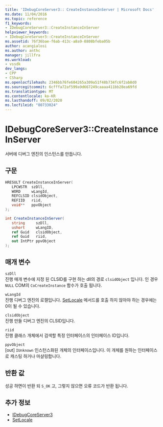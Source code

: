 ```yaml
---
title: 'IDebugCoreServer3:: CreateInstanceInServer | Microsoft Docs'
ms.date: 11/04/2016
ms.topic: reference
f1_keywords:
- IDebugCoreServer3::CreateInstanceInServer
helpviewer_keywords:
- IDebugCoreServer3::CreateInstanceInServer
ms.assetid: 76f36bae-f6ab-413c-a8a9-8808bfeba05b
author: acangialosi
ms.author: anthc
manager: jillfra
ms.workload:
- vssdk
dev_langs:
- CPP
- CSharp
ms.openlocfilehash: 2346bb76fe604265a309a51f48b734fc6f2ab8d0
ms.sourcegitcommit: 6cfffa72af599a9d667249caaaa411bb28ea69fd
ms.translationtype: MT
ms.contentlocale: ko-KR
ms.lasthandoff: 09/02/2020
ms.locfileid: "80733024"
---
```

# <a name="idebugcoreserver3createinstanceinserver"></a>IDebugCoreServer3::CreateInstanceInServer
서버에 디버그 엔진의 인스턴스를 만듭니다.

## <a name="syntax"></a>구문

```cpp
HRESULT CreateInstanceInServer(
   LPCWSTR  szDll,
   WORD     wLangId,
   REFCLSID clsidObject,
   REFIID   riid,
   void**   ppvObject
);
```

```csharp
int CreateInstanceInServer(
   string     szDll,
   ushort     wLangID,
   ref Guid   clsidObject,
   ref Guid   riid,
   out IntPtr ppvObject
);
```

## <a name="parameters"></a>매개 변수
`szDll`\
진행 매개 변수에 지정 된 CLSID를 구현 하는 dll의 경로 `clsidObject` 입니다. 인 경우 `NULL` COM의 `CoCreateInstance` 함수가 호출 됩니다.

`wLangId`\
진행 디버그 엔진의 로캘입니다. [SetLocale](../../../extensibility/debugger/reference/idebugengine2-setlocale.md) 메서드를 호출 하지 않아야 하는 경우에는 0이 될 수 있습니다.

`clsidObject`\
진행 만들 디버그 엔진의 CLSID입니다.

`riid`\
진행 클래스 개체에서 검색할 특정 인터페이스의 인터페이스 ID입니다.

`ppvObject`\
[out] `IUnknown` 인스턴스화된 개체의 인터페이스입니다. 이 개체를 원하는 인터페이스로 캐스팅 하거나 마샬링합니다.

## <a name="return-value"></a>반환 값
 성공 하면이 반환 되 `S_OK` 고, 그렇지 않으면 오류 코드가 반환 됩니다.

## <a name="see-also"></a>추가 정보
- [IDebugCoreServer3](../../../extensibility/debugger/reference/idebugcoreserver3.md)
- [SetLocale](../../../extensibility/debugger/reference/idebugengine2-setlocale.md)
